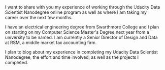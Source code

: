 I want to share with you my experience of working through the Udacity Data Scientist Nanodegree online program as well as where I am taking my career over the next few months.

I have an electrical engineering degree from Swarthmore College and I plan on starting on my Computer Science Master's Degree next year from a university to be named. I am currently a Senior Director of Design and Data at RSM, a middle market tax accounting firm.

I plan to blog about my experience in completing my Udacity Data Scientist Nanodegree, the effort and time involved, as well as the projects I completed.
